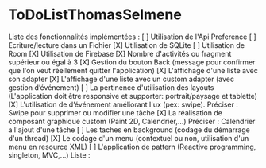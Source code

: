 # ToDoListThomasSelmene

Liste des fonctionnalités implémentées :
[ ] Utilisation de l'Api Preference
[ ] Ecriture/lecture dans un Fichier
[X] Utilisation de SQLite
[ ] Utilisation de Room
[X] Utilisation de Firebase
[X] Nombre d'activités ou fragment supérieur ou égal à 3
[X] Gestion du bouton Back (message pour confirmer que l'on veut réellement quitter l'application)
[X] L'affichage d'une liste avec son adapter
[X] L'affichage d'une liste avec un custom adapter (avec gestion d’événement)
[ ] La pertinence d'utilisation des layouts (L'application doit être responsive et supporter: portrait/paysage et tablette)
[X] L'utilisation de d’événement améliorant l'ux (pex: swipe). Préciser :
  Swipe pour supprimer ou modifier une tâche
[X] La réalisation de composant graphique custom (Paint 2D, Calendrier,...) Préciser :
  Calendrier à l'ajout d'une tâche
[ ] Les taches en background (codage du démarrage d'un thread)
[X] Le codage d'un menu (contextuel ou non, utilisation d'un menu en resource XML)
[ ] L'application de pattern (Reactive programming, singleton, MVC,...) Liste :
